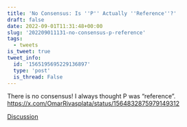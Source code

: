 ```yaml
---
title: 'No Consensus: Is ''P'' Actually ''Reference''?'
draft: false
date: 2022-09-01T11:31:48+00:00
slug: '202209011131-no-consensus-p-reference'
tags:
  - tweets
is_tweet: true
tweet_info:
  id: '1565195695229136897'
  type: 'post'
  is_thread: False
---
```




There is no consensus! I always thought P was “reference”. <https://x.com/OmarRivasplata/status/1564832875979149312>

[Discussion](https://x.com/sytelus/status/1565195695229136897)
